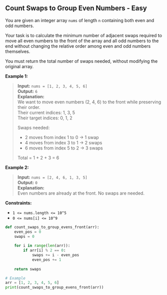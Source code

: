## Count Swaps to Group Even Numbers - Easy

You are given an integer array `nums` of length `n` containing both even and odd numbers.

Your task is to calculate the minimum number of adjacent swaps required to move all even numbers to the front of the array and all odd numbers to the end without changing the relative order among even and odd numbers themselves.

You must return the total number of swaps needed, without modifying the original array.

**Example 1:**

> **Input:** `nums = [1, 2, 3, 4, 5, 6]`  
> **Output:** `6`  
> **Explanation:**  
> We want to move even numbers (2, 4, 6) to the front while preserving their order.  
> Their current indices: 1, 3, 5  
> Their target indices: 0, 1, 2
>
> Swaps needed:
>
> - 2 moves from index 1 to 0 → 1 swap
> - 4 moves from index 3 to 1 → 2 swaps
> - 6 moves from index 5 to 2 → 3 swaps
>
> Total = 1 + 2 + 3 = 6

**Example 2:**

> **Input:** `nums = [2, 4, 6, 1, 3, 5]`  
> **Output:** `0`  
> **Explanation:**  
> Even numbers are already at the front. No swaps are needed.

**Constraints:**

- `1 <= nums.length <= 10^5`
- `0 <= nums[i] <= 10^9`

```Python
def count_swaps_to_group_evens_front(arr):
    even_pos = 0
    swaps = 0
    
    for i in range(len(arr)):
        if arr[i] % 2 == 0: 
            swaps += i - even_pos
            even_pos += 1
    
    return swaps

# Example
arr = [1, 2, 3, 4, 5, 6]
print(count_swaps_to_group_evens_front(arr))

```